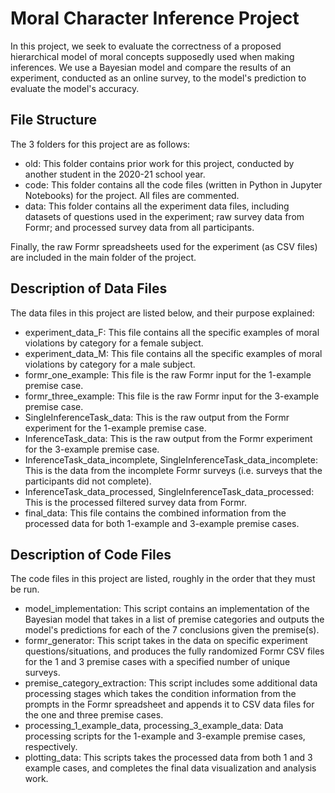 # Moral Character Inference Project

In this project, we seek to evaluate the correctness of a proposed hierarchical model of moral concepts supposedly used when making inferences. We use a Bayesian model and compare the results of an experiment, conducted as an online survey, to the model's prediction to evaluate the model's accuracy. 

## File Structure

The 3 folders for this project are as follows:
- old: This folder contains prior work for this project, conducted by another student in the 2020-21 school year. 
- code: This folder contains all the code files (written in Python in Jupyter Notebooks) for the project. All files are commented.
- data: This folder contains all the experiment data files, including datasets of questions used in the experiment; raw survey data from Formr; and processed survey data from all participants. 

Finally, the raw Formr spreadsheets used for the experiment (as CSV files) are included in the main folder of the project. 

## Description of Data Files

The data files in this project are listed below, and their purpose explained:
- experiment_data_F: This file contains all the specific examples of moral violations by category for a female subject.
- experiment_data_M: This file contains all the specific examples of moral violations by category for a male subject.
- formr_one_example: This file is the raw Formr input for the 1-example premise case. 
- formr_three_example: This file is the raw Formr input for the 3-example premise case. 
- SingleInferenceTask_data: This is the raw output from the Formr experiment for the 1-example premise case. 
- InferenceTask_data: This is the raw output from the Formr experiment for the 3-example premise case. 
- InferenceTask_data_incomplete, SingleInferenceTask_data_incomplete: This is the data from the incomplete Formr surveys (i.e. surveys that the participants did not complete).
- InferenceTask_data_processed, SingleInferenceTask_data_processed: This is the processed filtered survey data from Formr. 
- final_data: This file contains the combined information from the processed data for both 1-example and 3-example premise cases. 

## Description of Code Files

The code files in this project are listed, roughly in the order that they must be run. 
- model_implementation: This script contains an implementation of the Bayesian model that takes in a list of premise categories and outputs the model's predictions for each of the 7 conclusions given the premise(s). 
- formr_generator: This script takes in the data on specific experiment questions/situations, and produces the fully randomized Formr CSV files for the 1 and 3 premise cases with a specified number of unique surveys. 
- premise_category_extraction: This script includes some additional data processing stages which takes the condition information from the prompts in the Formr spreadsheet and appends it to CSV data files for the one and three premise cases. 
- processing_1_example_data, processing_3_example_data: Data processing scripts for the 1-example and 3-example premise cases, respectively. 
- plotting_data: This scripts takes the processed data from both 1 and 3 example cases, and completes the final data visualization and analysis work.  

